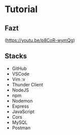 # Tutorial
## Fazt
(https://youtu.be/p8CoR-wymQg)

## Stacks
* GitHub
* VSCode
* Vim :v
* Thunder Client
* NodeJS
* npm
* Nodemon
* Express
* JavaScript
* Cors
* MySQL
* Postman